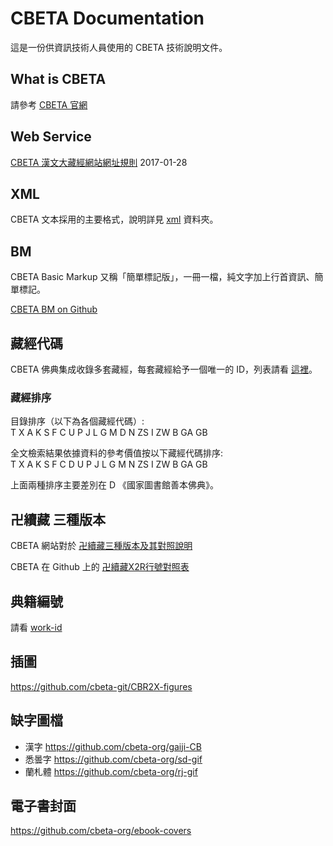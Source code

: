 # CBETA Documentation

這是一份供資訊技術人員使用的 CBETA 技術說明文件。

## What is CBETA

請參考 [CBETA 官網](http://www.cbeta.org/)

## Web Service

[CBETA 漢文大藏經網站網址規則](http://tripitaka.cbeta.org/url_rules) 2017-01-28

## XML

CBETA 文本採用的主要格式，說明詳見 [xml](xml) 資料夾。

## BM

CBETA Basic Markup 又稱「簡單標記版」，一冊一檔，純文字加上行首資訊、簡單標記。

[CBETA BM on Github](https://github.com/mahawu/BM_u8)

## 藏經代碼

CBETA 佛典集成收錄多套藏經，每套藏經給予一個唯一的 ID，列表請看 [這裡](http://www.cbeta.org/format/id.php)。

### 藏經排序

目錄排序（以下為各個藏經代碼）:  
T X A K S F C U P J L G M D N ZS I ZW B GA GB

全文檢索結果依據資料的參考價值按以下藏經代碼排序:  
T X A K S F C D U P J L G M N ZS I ZW B GA GB

上面兩種排序主要差別在 D 《國家圖書館善本佛典》。

## 卍續藏 三種版本

CBETA 網站對於 [卍續藏三種版本及其對照說明](http://www.cbeta.org/data-format/zrx.htm#zrx)

CBETA 在 Github 上的 [卍續藏X2R行號對照表](https://github.com/cbeta-git/cbwork-common-X2R)

## 典籍編號

請看 [work-id](work-id.md)

## 插圖

https://github.com/cbeta-git/CBR2X-figures

## 缺字圖檔

* 漢字 https://github.com/cbeta-org/gaiji-CB
* 悉曇字 https://github.com/cbeta-org/sd-gif
* 蘭札體 https://github.com/cbeta-org/rj-gif

## 電子書封面

https://github.com/cbeta-org/ebook-covers
